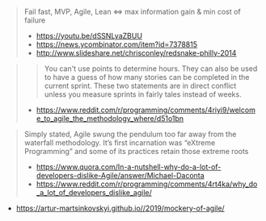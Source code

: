 > Fail fast, MVP, Agile, Lean <=> max information gain & min cost of failure
> - https://youtu.be/dSSNLyaZBUU
> - https://news.ycombinator.com/item?id=7378815
> - http://www.slideshare.net/chrisconley/redsnake-philly-2014


>> You can't use points to determine hours.
>> They can also be used to have a guess of how many stories can be completed in the current sprint.
> These two statements are in direct conflict unless you measure sprints in fairly tales instead of weeks.
> - https://www.reddit.com/r/programming/comments/4riyi9/welcome_to_agile_the_methodology_where/d51o1bn

> Simply stated, Agile swung the pendulum too far away from the waterfall methodology. It’s first incarnation was “eXtreme Programming” and some of its practices retain those extreme roots
> - https://www.quora.com/In-a-nutshell-why-do-a-lot-of-developers-dislike-Agile/answer/Michael-Daconta
> - https://www.reddit.com/r/programming/comments/4rt4ka/why_do_a_lot_of_developers_dislike_agile/

- https://artur-martsinkovskyi.github.io//2019/mockery-of-agile/
